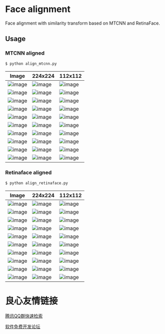 # Face alignment

Face alignment with similarity transform based on MTCNN and RetinaFace.

## Usage

### MTCNN aligned

```bash
$ python align_mtcnn.py
```

Image | 224x224 | 112x112|
|---|---|---|
|![image](https://github.com/foamliu/Face-Alignment/raw/master/images/0_img.jpg)|![image](https://github.com/foamliu/Face-Alignment/raw/master/images/0_mtcnn_aligned_224x224.jpg)|![image](https://github.com/foamliu/Face-Alignment/raw/master/images/0_mtcnn_aligned_112x112.jpg)|
|![image](https://github.com/foamliu/Face-Alignment/raw/master/images/1_img.jpg)|![image](https://github.com/foamliu/Face-Alignment/raw/master/images/1_mtcnn_aligned_224x224.jpg)|![image](https://github.com/foamliu/Face-Alignment/raw/master/images/1_mtcnn_aligned_112x112.jpg)|
|![image](https://github.com/foamliu/Face-Alignment/raw/master/images/2_img.jpg)|![image](https://github.com/foamliu/Face-Alignment/raw/master/images/2_mtcnn_aligned_224x224.jpg)|![image](https://github.com/foamliu/Face-Alignment/raw/master/images/2_mtcnn_aligned_112x112.jpg)|
|![image](https://github.com/foamliu/Face-Alignment/raw/master/images/3_img.jpg)|![image](https://github.com/foamliu/Face-Alignment/raw/master/images/3_mtcnn_aligned_224x224.jpg)|![image](https://github.com/foamliu/Face-Alignment/raw/master/images/3_mtcnn_aligned_112x112.jpg)|
|![image](https://github.com/foamliu/Face-Alignment/raw/master/images/4_img.jpg)|![image](https://github.com/foamliu/Face-Alignment/raw/master/images/4_mtcnn_aligned_224x224.jpg)|![image](https://github.com/foamliu/Face-Alignment/raw/master/images/4_mtcnn_aligned_112x112.jpg)|
|![image](https://github.com/foamliu/Face-Alignment/raw/master/images/5_img.jpg)|![image](https://github.com/foamliu/Face-Alignment/raw/master/images/5_mtcnn_aligned_224x224.jpg)|![image](https://github.com/foamliu/Face-Alignment/raw/master/images/5_mtcnn_aligned_112x112.jpg)|
|![image](https://github.com/foamliu/Face-Alignment/raw/master/images/6_img.jpg)|![image](https://github.com/foamliu/Face-Alignment/raw/master/images/6_mtcnn_aligned_224x224.jpg)|![image](https://github.com/foamliu/Face-Alignment/raw/master/images/6_mtcnn_aligned_112x112.jpg)|
|![image](https://github.com/foamliu/Face-Alignment/raw/master/images/7_img.jpg)|![image](https://github.com/foamliu/Face-Alignment/raw/master/images/7_mtcnn_aligned_224x224.jpg)|![image](https://github.com/foamliu/Face-Alignment/raw/master/images/7_mtcnn_aligned_112x112.jpg)|
|![image](https://github.com/foamliu/Face-Alignment/raw/master/images/8_img.jpg)|![image](https://github.com/foamliu/Face-Alignment/raw/master/images/8_mtcnn_aligned_224x224.jpg)|![image](https://github.com/foamliu/Face-Alignment/raw/master/images/8_mtcnn_aligned_112x112.jpg)|
|![image](https://github.com/foamliu/Face-Alignment/raw/master/images/9_img.jpg)|![image](https://github.com/foamliu/Face-Alignment/raw/master/images/9_mtcnn_aligned_224x224.jpg)|![image](https://github.com/foamliu/Face-Alignment/raw/master/images/9_mtcnn_aligned_112x112.jpg)|


### Retinaface aligned

```bash
$ python align_retinaface.py
```

Image | 224x224 | 112x112 |
|---|---|---|
|![image](https://github.com/foamliu/Face-Alignment/raw/master/images/0_img.jpg)|![image](https://github.com/foamliu/Face-Alignment/raw/master/images/0_retinaface_aligned_224x224.jpg)|![image](https://github.com/foamliu/Face-Alignment/raw/master/images/0_retinaface_aligned_112x112.jpg)|
|![image](https://github.com/foamliu/Face-Alignment/raw/master/images/1_img.jpg)|![image](https://github.com/foamliu/Face-Alignment/raw/master/images/1_retinaface_aligned_224x224.jpg)|![image](https://github.com/foamliu/Face-Alignment/raw/master/images/1_retinaface_aligned_112x112.jpg)|
|![image](https://github.com/foamliu/Face-Alignment/raw/master/images/2_img.jpg)|![image](https://github.com/foamliu/Face-Alignment/raw/master/images/2_retinaface_aligned_224x224.jpg)|![image](https://github.com/foamliu/Face-Alignment/raw/master/images/2_retinaface_aligned_112x112.jpg)|
|![image](https://github.com/foamliu/Face-Alignment/raw/master/images/3_img.jpg)|![image](https://github.com/foamliu/Face-Alignment/raw/master/images/3_retinaface_aligned_224x224.jpg)|![image](https://github.com/foamliu/Face-Alignment/raw/master/images/3_retinaface_aligned_112x112.jpg)|
|![image](https://github.com/foamliu/Face-Alignment/raw/master/images/4_img.jpg)|![image](https://github.com/foamliu/Face-Alignment/raw/master/images/4_retinaface_aligned_224x224.jpg)|![image](https://github.com/foamliu/Face-Alignment/raw/master/images/4_retinaface_aligned_112x112.jpg)|
|![image](https://github.com/foamliu/Face-Alignment/raw/master/images/5_img.jpg)|![image](https://github.com/foamliu/Face-Alignment/raw/master/images/5_retinaface_aligned_224x224.jpg)|![image](https://github.com/foamliu/Face-Alignment/raw/master/images/5_retinaface_aligned_112x112.jpg)|
|![image](https://github.com/foamliu/Face-Alignment/raw/master/images/6_img.jpg)|![image](https://github.com/foamliu/Face-Alignment/raw/master/images/6_retinaface_aligned_224x224.jpg)|![image](https://github.com/foamliu/Face-Alignment/raw/master/images/6_retinaface_aligned_112x112.jpg)|
|![image](https://github.com/foamliu/Face-Alignment/raw/master/images/7_img.jpg)|![image](https://github.com/foamliu/Face-Alignment/raw/master/images/7_retinaface_aligned_224x224.jpg)|![image](https://github.com/foamliu/Face-Alignment/raw/master/images/7_retinaface_aligned_112x112.jpg)|
|![image](https://github.com/foamliu/Face-Alignment/raw/master/images/8_img.jpg)|![image](https://github.com/foamliu/Face-Alignment/raw/master/images/8_retinaface_aligned_224x224.jpg)|![image](https://github.com/foamliu/Face-Alignment/raw/master/images/8_retinaface_aligned_112x112.jpg)|
|![image](https://github.com/foamliu/Face-Alignment/raw/master/images/9_img.jpg)|![image](https://github.com/foamliu/Face-Alignment/raw/master/images/9_retinaface_aligned_224x224.jpg)|![image](https://github.com/foamliu/Face-Alignment/raw/master/images/9_retinaface_aligned_112x112.jpg)|



 # 良心友情链接

[腾讯QQ群快速检索](http://u.720life.cn/s/8cf73f7c)

[软件免费开发论坛](http://u.720life.cn/s/bbb01dc0)